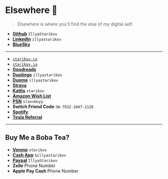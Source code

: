 # Elsewhere 🔗
> Elsewhere is where you'll find the else of my digital self.


- **[Github](http://github.com/IllyaStarikov/)** `IllyaStarikov`
- **[LinkedIn](https://linkedin.com/in/illyastarikov/)** `illyastarikov`
- **[BlueSky](illya@starikov.co)**

---

- [`starikov.co`](https://starikov.co)
- [`starikov.io`](https://starikov.io)
- **[Goodreads](https://goodreads.com/user/show/137314885-illya-starikov)**
- **[Duolingo](https://duolingo.com/profile/illyastarikov)** `illyastarikov`
- **[Duome](https://duome.eu/illyastarikov/)** `illyastarikov`
- **[Strava](https://strava.com/athletes/12825495)**
- **[Kattis](https://open.kattis.com/users/starikov)** `starikov`
- **[Amazon Wish List](https://amazon.com/hz/wishlist/ls/27GJGUU9A6P8S)**
- **[PSN](https://psnprofiles.com/slavvboyy)** `slavvboyy`
- **Switch Friend Code** `SW-7932-1047-2126`
- **[Spotify](https://open.spotify.com/user/ows1bq75fpsu8jc6to7swizs7)**
- **[Tesla Referral](https://ts.la/illya39523)**

---


## Buy Me a Boba Tea?
- **[Venmo](https://account.venmo.com/u/starikov)** `starikov`
- **[Cash App](https://cash.app/$illyastarikov)** `$illyastarikov`
- **[Paypal](https://paypal.me/IllyaStarikov)** `IllyaStarikov`
- **Zelle** Phone Number
- **Apple Pay Cash** Phone Number


















